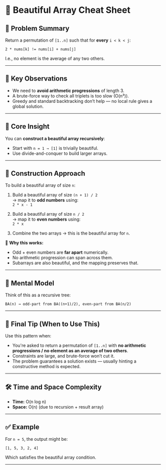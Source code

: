 # 🧠 Beautiful Array Cheat Sheet

## 🔹 Problem Summary
Return a permutation of `[1..n]` such that for **every** `i < k < j`:
```
2 * nums[k] != nums[i] + nums[j]
```
I.e., no element is the average of any two others.

---

## 🔑 Key Observations
- We need to **avoid arithmetic progressions** of length 3.
- A brute-force way to check all triplets is too slow (O(n³)).
- Greedy and standard backtracking don’t help — no local rule gives a global solution.

---

## 🧠 Core Insight
You can **construct a beautiful array recursively**:
- Start with `n = 1 → [1]` is trivially beautiful.
- Use divide-and-conquer to build larger arrays.

---

## 🧱 Construction Approach

To build a beautiful array of size `n`:

1. Build a beautiful array of size `(n + 1) / 2`  
   → map it to **odd numbers** using:  
   `2 * x - 1`

2. Build a beautiful array of size `n / 2`  
   → map it to **even numbers** using:  
   `2 * x`

3. Combine the two arrays → this is the beautiful array for `n`.

📌 **Why this works:**
- Odd + even numbers are **far apart** numerically.
- No arithmetic progression can span across them.
- Subarrays are also beautiful, and the mapping preserves that.

---

## 🧠 Mental Model

Think of this as a recursive tree:
```
BA(n) → odd-part from BA((n+1)/2), even-part from BA(n/2)
```

---

## 📌 Final Tip (When to Use This)

Use this pattern when:
- You're asked to return a permutation of `[1..n]` with **no arithmetic progressions / no element as an average of two others**.
- Constraints are large, and brute-force won’t cut it.
- The problem guarantees a solution exists — usually hinting a constructive method is expected.

---

## 🛠 Time and Space Complexity
- **Time:** O(n log n)
- **Space:** O(n) (due to recursion + result array)

---

## ✅ Example

For `n = 5`, the output might be:
```
[1, 5, 3, 2, 4]
```
Which satisfies the beautiful array condition.

---
